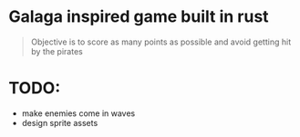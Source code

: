 # Galaga inspired game built in rust
> Objective is to score as many points as possible and avoid getting hit by the pirates

# TODO:
- make enemies come in waves
- design sprite assets
